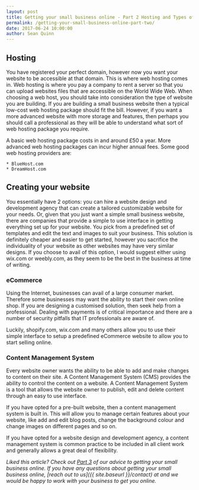 ```yaml
---
layout: post
title: Getting your small business online - Part 2 Hosting and Types of Websites
permalink: /getting-your-small-business-online-part-two/
date: 2017-06-24 10:00:00
author: Sean Quinn
---
```

## Hosting

You have registered your perfect domain, however now you want your website to be accessible at that domain. This is where web hosting comes in. Web hosting is where you pay a company to rent a server so that you can upload websites files that are accessible on the World Wide Web. When choosing a web host, you should take into consideration the type of website you are building. If you are building a small business website then a typical low-cost web hosting package should fit the bill. However, if you want a more advanced website with more storage and features, then perhaps you should call a professional as they will be able to understand what sort of web hosting package you require.

A basic web hosting package costs in and around £50 a year. More advanced web hosting packages can incur higher annual fees. Some good web hosting providers are:

	* BlueHost.com
	* DreamHost.com

## Creating your website
You essentially have 2 options: you can hire a website design and development agency that can create a tailored customizable website for your needs. 
Or, given that you just want a simple small business website, there are companies that provide a simple to use interface in getting everything set up for your website. You pick from a predefined set of templates and edit the text and images to suit your business. This solution is definitely cheaper and easier to get started, however you sacrifice the individuality of your website as other websites may have very similar designs. If you choose to avail of this option, I would suggest either using wix.com or weebly.com, as they seem to be the best in the business at time of writing.

### eCommerce
Using the Internet, businesses can avail of a large consumer market. Therefore some businesses may want the ability to start their own online shop. If you are designing a customised solution, then seek help from a professional. Dealing with payments is of critical importance and there are a number of security pitfalls that IT professionals are aware of.

Luckily, shopify.com, wix.com and many others allow you to use their simple interface to setup a predefined eCommerce website to allow you to start selling online.

### Content Management System
Every website owner wants the ability to be able to add and make changes to content on their site. A Content Management System (CMS) provides the ability to control the content on a website. A Content Management System is a tool that allows the website owner to publish, edit and delete content through an easy to use interface. 

If you have opted for a pre-built website, then a content management system is built in. This will allow you to manage certain features about your website, like add and edit blog posts, change the background colour and change images on different pages and so on.

If you have opted for a website design and development agency, a content management system is common practice to be included in all client work and generally allows a great deal of flexibility. 

*Liked this article? Check out [Part 3]({{site.baseurl}}/getting-your-small-business-online-part-three/) of our advice to getting your small business online. If you have any questions about getting your small business online, [reach out to us]({{ site.baseurl }}/contact) at and we would be happy to work with your business to get you online.*
